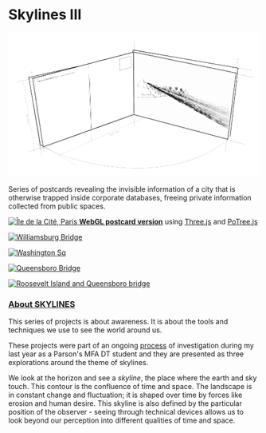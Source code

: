 # Skylines III

![IMAGE](Design/sk03.png)

Series of postcards revealing the invisible information of a city that is otherwise trapped inside corporate databases, freeing private information collected from public spaces.

[ ![Île de la Cité, Paris](https://farm3.staticflickr.com/2936/14114245611_0c7b69a0b9_b_d.jpg) ](http://localhost:8888/2014/skylines/ile-de-la-cite/)
[**WebGL postcard version**](http://localhost:8888/2014/skylines/ile-de-la-cite/) using [Three.js](http://threejs.org/) and [PoTree.js](http://potree.org/)

[ ![Williamsburg Bridge](https://farm8.staticflickr.com/7298/14134184803_292e0fb3a0_b_d.jpg) ](https://www.flickr.com/photos/106950246@N06/14134184803/)

[ ![Washington Sq](https://farm6.staticflickr.com/5498/13923612140_0abfc6c758_b_d.jpg) ](https://www.flickr.com/photos/106950246@N06/13923612140/)

[ ![Queensboro Bridge](https://farm8.staticflickr.com/7180/14113516245_ec15ab5cd6_b_d.jpg) ](https://www.flickr.com/photos/106950246@N06/14113516245/)

[ ![Roosevelt Island and Queensboro bridge](https://farm8.staticflickr.com/7401/13926886997_7ec93d13e2_b_d.jpg) ](https://www.flickr.com/photos/106950246@N06/13926886997/)


### [About SKYLINES](http://www.patriciogonzalezvivo.com/2014/skylines/)

This series of projects is about awareness. It is about the tools and techniques we use to see the world around us.

These projects were part of an ongoing [process](http://www.patriciogonzalezvivo.com/2014/skylines/process.php) of investigation during my last year as a Parson's MFA DT student and they are presented as three explorations around the theme of skylines.

We look at the horizon and see a _skyline_, the place where the earth and sky touch. This contour is the confluence of time and space. The landscape is in constant change and fluctuation; it is shaped over time by forces like erosion and human desire. This skyline is also defined by the particular position of the observer - seeing through technical devices allows us to look beyond our perception into different qualities of time and space.

